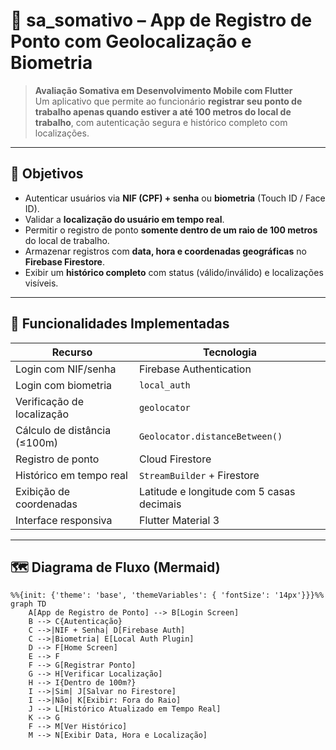 # 📱 sa_somativo – App de Registro de Ponto com Geolocalização e Biometria

> **Avaliação Somativa em Desenvolvimento Mobile com Flutter**  
> Um aplicativo que permite ao funcionário **registrar seu ponto de trabalho apenas quando estiver a até 100 metros do local de trabalho**, com autenticação segura e histórico completo com localizações.

---

## 🎯 Objetivos

- Autenticar usuários via **NIF (CPF) + senha** ou **biometria** (Touch ID / Face ID).
- Validar a **localização do usuário em tempo real**.
- Permitir o registro de ponto **somente dentro de um raio de 100 metros** do local de trabalho.
- Armazenar registros com **data, hora e coordenadas geográficas** no **Firebase Firestore**.
- Exibir um **histórico completo** com status (válido/inválido) e localizações visíveis.

---

## 🧩 Funcionalidades Implementadas

| Recurso | Tecnologia |
|--------|-----------|
| Login com NIF/senha | Firebase Authentication |
| Login com biometria | `local_auth` |
| Verificação de localização | `geolocator` |
| Cálculo de distância (≤100m) | `Geolocator.distanceBetween()` |
| Registro de ponto | Cloud Firestore |
| Histórico em tempo real | `StreamBuilder` + Firestore |
| Exibição de coordenadas | Latitude e longitude com 5 casas decimais |
| Interface responsiva | Flutter Material 3 |

---

## 🗺️ Diagrama de Fluxo (Mermaid)

```mermaid
%%{init: {'theme': 'base', 'themeVariables': { 'fontSize': '14px'}}}%%
graph TD
    A[App de Registro de Ponto] --> B[Login Screen]
    B --> C{Autenticação}
    C -->|NIF + Senha| D[Firebase Auth]
    C -->|Biometria| E[Local Auth Plugin]
    D --> F[Home Screen]
    E --> F
    F --> G[Registrar Ponto]
    G --> H[Verificar Localização]
    H --> I{Dentro de 100m?}
    I -->|Sim| J[Salvar no Firestore]
    I -->|Não| K[Exibir: Fora do Raio]
    J --> L[Histórico Atualizado em Tempo Real]
    K --> G
    F --> M[Ver Histórico]
    M --> N[Exibir Data, Hora e Localização]